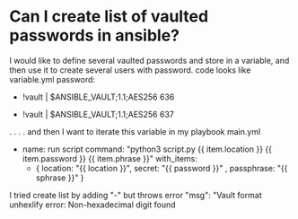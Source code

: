 
# Can I create list of vaulted passwords in ansible?

I would like to define several vaulted passwords and store in a variable, and then use it to create several users with password.
code looks like
variable.yml
password:
  - !vault |
          $ANSIBLE_VAULT;1.1;AES256
          636

  - !vault |
          $ANSIBLE_VAULT;1.1;AES256
          637

.
.
.
.
and then I want to iterate this variable in my playbook main.yml


- name: run script
  command: "python3 script.py {{ item.location }} {{ item.password }} {{ item.phrase }}"
  with_items:
  - { location: "{{ location }}", secret: "{{ password }}" , passphrase: "{{ sphrase }}" }


I tried create list by adding "-" but throws error "msg": "Vault format unhexlify error: Non-hexadecimal digit found


        
